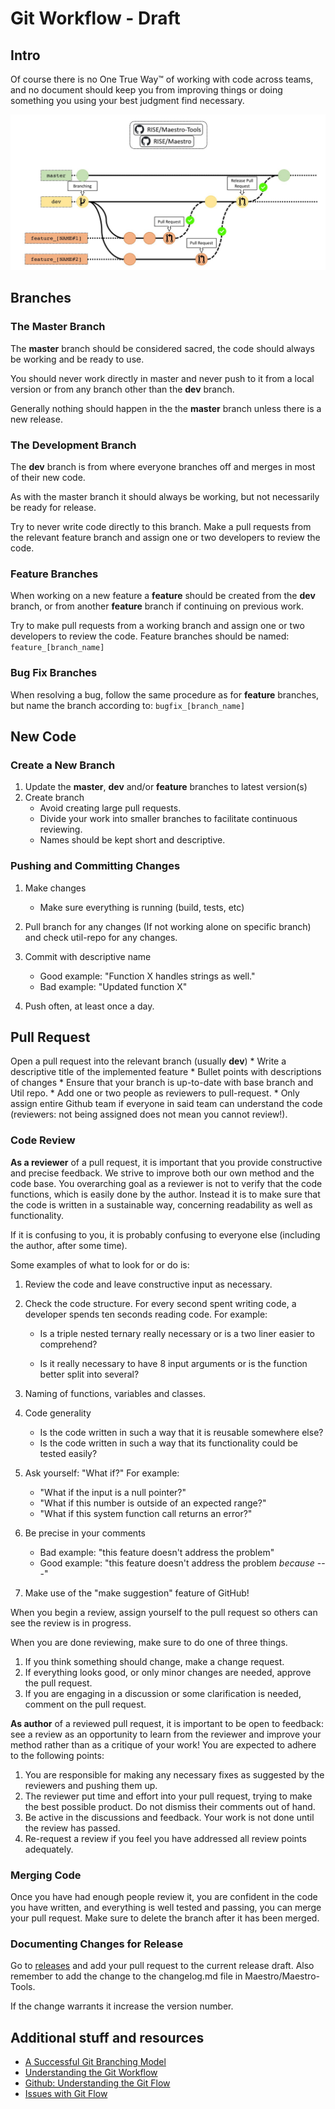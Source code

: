 Git Workflow - Draft
============

## Intro

Of course there is no One True Way™ of working with code across teams, and no document should keep you from improving things or doing something you using your best judgment find necessary.

![Image description](git_workflow_img.jpg)
## Branches
### The Master Branch

The **master** branch should be considered sacred, the code should always be working and be ready to use. 

You should never work directly in master and never push to it from a local version or from any branch other than the **dev** branch. 

Generally nothing should happen in the the **master** branch unless there is a new release.


### The Development Branch

The **dev** branch is from where everyone branches off and merges in most of their new code. 

As with the master branch it should always be working, but not necessarily be ready for release. 

Try to never write code directly to this branch. Make a pull requests from the relevant feature branch  and assign one or two developers to review the code. 

### Feature Branches

When working on a new feature a **feature** should be created from the **dev** branch, or from another **feature** branch if continuing on previous work.

Try to make pull requests from a working branch and assign one or two developers to review the code. 
Feature branches should be named: `feature_[branch_name]`

### Bug Fix Branches

When resolving a bug, follow the same procedure as for **feature** branches, but name the branch according to: `bugfix_[branch_name]`

## New Code

### Create a New Branch

1. Update the **master**, **dev** and/or **feature** branches to latest version(s)
2. Create branch
    - Avoid creating large pull requests.
    - Divide your work into smaller branches to facilitate continuous reviewing.
    - Names should be kept short and descriptive. 

### Pushing and Committing Changes

1. Make changes
   
    - Make sure everything is running (build, tests, etc)
    
2. Pull branch for any changes (If not working alone on specific branch) and check util-repo for any changes.

3. Commit with descriptive name
   
    * Good example: "Function X handles strings as well."
    
    - Bad example: "Updated function X"
    
4. Push often, at least once a day.

## Pull Request

Open a pull request into the relevant branch (usually **dev**)
    * Write a descriptive title of the implemented feature
    * Bullet points with descriptions of changes
    * Ensure that your branch is up-to-date with base branch and Util repo.
    * Add one or two people as reviewers to pull-request. 
    * Only assign entire Github team if everyone in said team can understand the code (reviewers: not being assigned does not mean you cannot review!).

### Code Review

**As a reviewer** of a pull request, it is important that you provide constructive and precise feedback. We strive to improve both our own method and the code base. You overarching goal as a reviewer is not to verify that the code functions, which is easily done by the author. Instead it is to make sure that the code is written in a sustainable way, concerning readability as well as functionality.

If it is confusing to you, it is probably confusing to everyone else (including the author, after some time).

Some examples of what to look for or do is:
1. Review the code and leave constructive input as necessary.

2. Check the code structure. For every second spent writing code, a developer spends ten seconds reading code. For example:

      * Is a triple nested ternary really necessary or is a two liner easier to comprehend?

      * Is it really necessary to have 8 input arguments or is the function better split into several?

3. Naming of functions, variables and classes.

4. Code generality
    - Is the code written in such a way that it is reusable somewhere else?
    - Is the code written in such a way that  its functionality could be tested easily?

5. Ask yourself: "What if?" For example:

      * "What if the input is a null pointer?"
      * "What if this number is outside of an expected range?"
      * "What if this system function call returns an error?"

6. Be precise in your comments
      * Bad example: "this feature doesn't address the problem"
      * Good example: "this feature doesn't address the problem *because* ---"

7. Make use of the "make suggestion" feature of GitHub!

      

When you begin a review, assign yourself to the pull request so others can see the review is in progress.

When you are done reviewing, make sure to do one of three things. 
1. If you think something should change, make a change request. 
2. If everything looks good, or only minor changes are needed, approve the pull request.
3. If you are engaging in a discussion or some clarification is needed, comment on the pull request.



**As author** of a reviewed pull request, it is important to be open to feedback: see a review as an opportunity to learn from the reviewer and improve your method rather than as a critique of your work! You are expected to adhere to the following points:

1. You are responsible for making any necessary fixes as suggested by the reviewers and pushing them up. 
2. The reviewer put time and effort into your pull request, trying to make the best possible product. Do not dismiss their comments out of hand.
3. Be active in the discussions and feedback. Your work is not done until the review has passed.
4. Re-request a review if you feel you have addressed all review points adequately.

### Merging Code

Once you have had enough people review it, you are confident in the code you have written, and everything is well tested and passing, you can merge your pull request. Make sure to delete the branch after it has been merged.

### Documenting Changes for Release
Go to [releases](https://github.com/RI-SE/Maestro/releases) and add your pull request to the current release draft. Also remember to add the change to the changelog.md file in Maestro/Maestro-Tools. 

If the change warrants it increase the version number. 

## Additional stuff and resources

- [A Successful Git Branching Model](http://nvie.com/posts/a-successful-git-branching-model/)
- [Understanding the Git Workflow](https://sandofsky.com/blog/git-workflow.html)
- [Github: Understanding the Git Flow](http://guides.github.com/overviews/flow/)
- [Issues with Git Flow](http://scottchacon.com/2011/08/31/github-flow.html)
